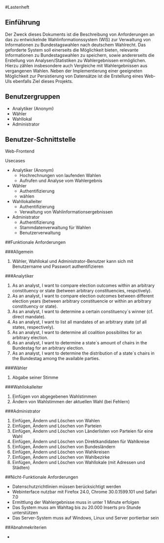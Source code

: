 #Lastenheft

## Einführung

Der Zweck dieses Dokuments ist die Beschreibung von Anforderungen an das zu entwickelnde Wahlinformationssystem (WIS) zur Verwaltung von Informationen zu Bundestagswahlen nach deutschem Wahlrecht.
Das geforderte System soll einerseits die Möglichkeit bieten, relevante Informationen zu Bundestagswahlen zu speichern, sowie andererseits die Erstellung von Analysen/Statistiken zu Wahlergebnissen ermöglichen. Hierzu zählen insbesondere auch Vergleiche mit Wahlergebnissen aus vergangenen Wahlen.
Neben der Implementierung einer geeigneten Möglichkeit zur Persistierung von Datensätze ist die Erstellung eines Web-UIs ebenfalls Ziel dieses Projekts.

## Benutzergruppen

- Analytiker (Anonym)
- Wähler
- Wahllokal
- Administrator


## Benutzer-Schnittstelle
Web-Frontend

Usecases

- Analytiker (Anonym)
	- Hochrechnungen von laufenden Wahlen
	- Aufrufen und Analyse vom Wahlergebnis
- Wähler
	- Authentifizierung
	- wählen
- Wahllokalleiter
	- Authentifizierung
	- Verwaltung von Wahlinformationsergebnissen
- Administrator
	- Authentifizierung
	- Stammdatenverwaltung für Wahlen
	- Benutzerverwaltung


##Funktionale Anforderungen

###Allgemein
1. Wähler, Wahllokal und Administrator-Benutzer kann sich mit Benutzername und Passwort authentifizieren

###Analytiker

1. As an analyst, I want to compare election outcomes within an arbitrary constituency or state (between arbitrary constituencies, respctively).
2. As an analyst, I want to compare election outcomes between different election years (between arbitrary constituencie or within an arbitrary constituency or state).
3. As an analyst, I want to determine a certain constituency´s winner (cf. direct mandate).
4. As an analyst, I want to list all mandates of an arbitrary state (of all states, respectively).
5. As an analyst, I want to determine all coalition possibilites for an arbitrary election.
6. As an analyst, I want to determine a state´s amount of chairs in the Bundestag for an arbitrary election.
7. As an analyst, I want to determine the distribution of a state´s chairs in the Bundestag among the available parties.

###Wähler
1. Abgabe seiner Stimme

###Wahllokalleiter
1. Einfügen von abgegebenen Wahlstimmen
2. Ändern von Wahlstimmen der aktuellen Wahl (bei Fehlern)

###Administrator
1. Einfügen, Ändern und Löschen von Wahlen
2. Einfügen, Ändern und Löschen von Parteien
3. Einfügen, Ändern und Löschen von Länderlisten von Parteien für eine Wahl
4. Einfügen, Ändern und Löschen von Direktkandidaten für Wahlkreise
5. Einfügen, Ändern und Löschen von Bundesländern
6. Einfügen, Ändern und Löschen von Wahlkreisen
7. Einfügen, Ändern und Löschen von Wahlbezirke
8. Einfügen, Ändern und Löschen von Wahllokale (mit Adressen und Städten)


##Nicht-Funktionale Anforderungen

- Datenschutzrichtlinien müssen berücksichtigt werden
- Webinterface nutzbar mit Firefox 24.0, Chrome 30.0.1599.101 und Safari 7.0
- Ermittlung der Wahlergebnisse muss in unter 1 Minute erfolgen
- Das System muss am Wahltag bis zu 20.000 Inserts pro Stunde unterstützen
- Das Server-System muss auf Windows, Linux und Server portierbar sein

##Abnahmekriterien

- 